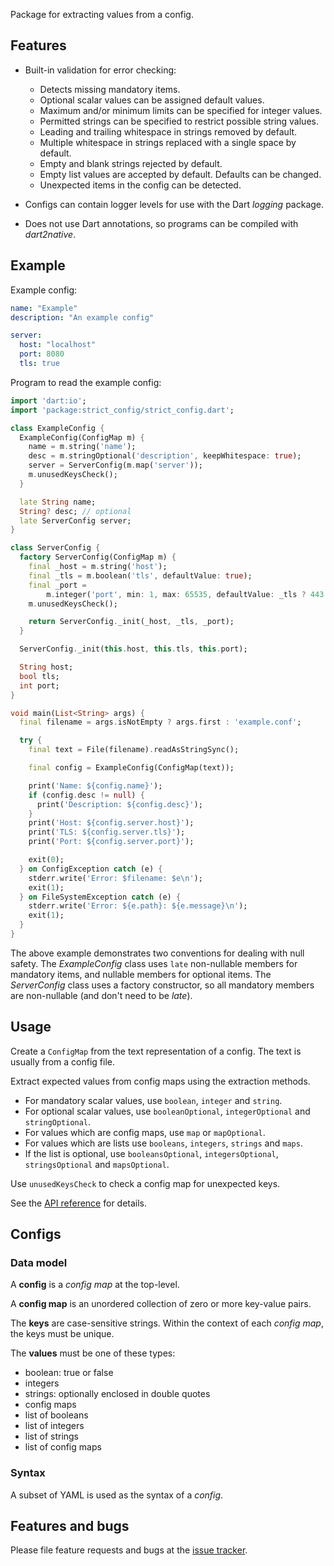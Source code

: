 Package for extracting values from a config.

## Features

- Built-in validation for error checking:
    - Detects missing mandatory items.
    - Optional scalar values can be assigned default values.
    - Maximum and/or minimum limits can be specified for integer values.
    - Permitted strings can be specified to restrict possible string values.
    - Leading and trailing whitespace in strings removed by default.
    - Multiple whitespace in strings replaced with a single space by default.
    - Empty and blank strings rejected by default.
    - Empty list values are accepted by default. Defaults can be changed.
    - Unexpected items in the config can be detected.

- Configs can contain logger levels for use with the Dart _logging_ package.

- Does not use Dart annotations, so programs can be compiled with _dart2native_.
  
## Example

Example config:

```yaml
name: "Example"
description: "An example config"

server:
  host: "localhost"
  port: 8080
  tls: true
```

Program to read the example config:

```dart
import 'dart:io';
import 'package:strict_config/strict_config.dart';

class ExampleConfig {
  ExampleConfig(ConfigMap m) {
    name = m.string('name');
    desc = m.stringOptional('description', keepWhitespace: true);
    server = ServerConfig(m.map('server'));
    m.unusedKeysCheck();
  }

  late String name;
  String? desc; // optional
  late ServerConfig server;
}

class ServerConfig {
  factory ServerConfig(ConfigMap m) {
    final _host = m.string('host');
    final _tls = m.boolean('tls', defaultValue: true);
    final _port =
        m.integer('port', min: 1, max: 65535, defaultValue: _tls ? 443 : 80);
    m.unusedKeysCheck();

    return ServerConfig._init(_host, _tls, _port);
  }

  ServerConfig._init(this.host, this.tls, this.port);

  String host;
  bool tls;
  int port;
}

void main(List<String> args) {
  final filename = args.isNotEmpty ? args.first : 'example.conf';

  try {
    final text = File(filename).readAsStringSync();

    final config = ExampleConfig(ConfigMap(text));

    print('Name: ${config.name}');
    if (config.desc != null) {
      print('Description: ${config.desc}');
    }
    print('Host: ${config.server.host}');
    print('TLS: ${config.server.tls}');
    print('Port: ${config.server.port}');

    exit(0);
  } on ConfigException catch (e) {
    stderr.write('Error: $filename: $e\n');
    exit(1);
  } on FileSystemException catch (e) {
    stderr.write('Error: ${e.path}: ${e.message}\n');
    exit(1);
  }
}
```

The above example demonstrates two conventions for dealing with null
safety. The _ExampleConfig_ class uses `late` non-nullable members for
mandatory items, and nullable members for optional items.  The
_ServerConfig_ class uses a factory constructor, so all mandatory
members are non-nullable (and don't need to be _late_).

## Usage

Create a `ConfigMap` from the text representation of a config. The
text is usually from a config file.

Extract expected values from config maps using the extraction methods.
 
- For mandatory scalar values,  use `boolean`, `integer` and `string`.
- For optional scalar values, use `booleanOptional`, `integerOptional` and `stringOptional`.
- For values which are config maps, use `map` or `mapOptional`.
- For values which are lists use `booleans`, `integers`, `strings` and `maps`.
- If the list is optional, use `booleansOptional`, `integersOptional`, `stringsOptional` and `mapsOptional`.

Use `unusedKeysCheck` to check a config map for unexpected keys. 

See the
[API reference](https://pub.dev/documentation/strict_config/latest/)
for details.

## Configs

### Data model

A **config** is a _config map_ at the top-level.

A **config map** is an unordered collection of zero or more key-value
pairs.

The **keys** are case-sensitive strings.  Within the context of each
_config map_, the keys must be unique.

The **values** must be one of these types:

- boolean: true or false
- integers
- strings: optionally enclosed in double quotes
- config maps
- list of booleans
- list of integers
- list of strings
- list of config maps

### Syntax

A subset of YAML is used as the syntax of a _config_.

## Features and bugs

Please file feature requests and bugs at the [issue tracker][tracker].

[tracker]: https://github.com/hoylen/strict_config/issues
